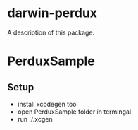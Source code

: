 # darwin-perdux

A description of this package.

# PerduxSample

## Setup
- install xcodegen tool 
- open PerduxSample folder in termingal
- run ./.xcgen
